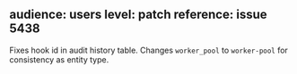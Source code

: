 audience: users
level: patch
reference: issue 5438
---
Fixes hook id in audit history table.
Changes `worker_pool` to `worker-pool` for consistency as entity type.
